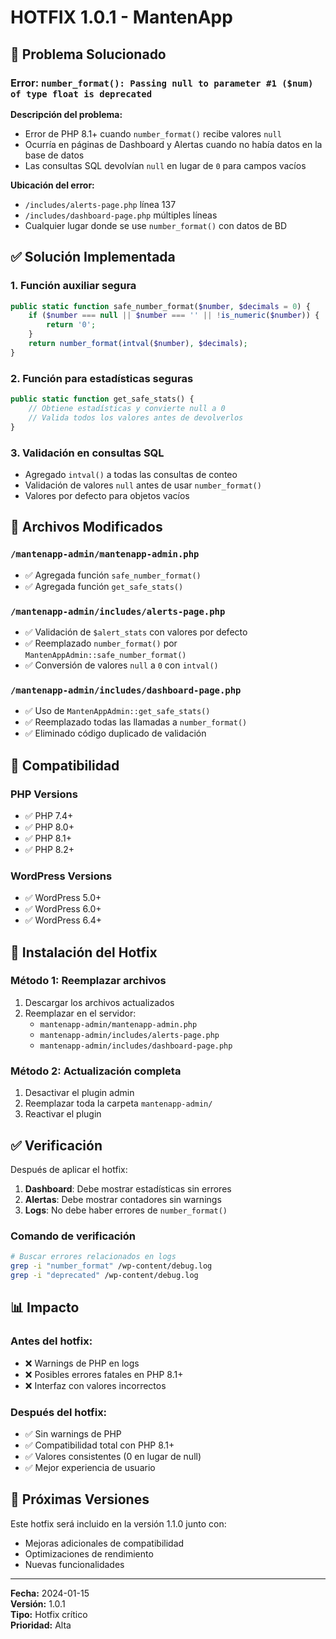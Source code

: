 # HOTFIX 1.0.1 - MantenApp

## 🐛 Problema Solucionado

### Error: `number_format(): Passing null to parameter #1 ($num) of type float is deprecated`

**Descripción del problema:**
- Error de PHP 8.1+ cuando `number_format()` recibe valores `null`
- Ocurría en páginas de Dashboard y Alertas cuando no había datos en la base de datos
- Las consultas SQL devolvían `null` en lugar de `0` para campos vacíos

**Ubicación del error:**
- `/includes/alerts-page.php` línea 137
- `/includes/dashboard-page.php` múltiples líneas
- Cualquier lugar donde se use `number_format()` con datos de BD

## ✅ Solución Implementada

### 1. Función auxiliar segura
```php
public static function safe_number_format($number, $decimals = 0) {
    if ($number === null || $number === '' || !is_numeric($number)) {
        return '0';
    }
    return number_format(intval($number), $decimals);
}
```

### 2. Función para estadísticas seguras
```php
public static function get_safe_stats() {
    // Obtiene estadísticas y convierte null a 0
    // Valida todos los valores antes de devolverlos
}
```

### 3. Validación en consultas SQL
- Agregado `intval()` a todas las consultas de conteo
- Validación de valores `null` antes de usar `number_format()`
- Valores por defecto para objetos vacíos

## 📁 Archivos Modificados

### `/mantenapp-admin/mantenapp-admin.php`
- ✅ Agregada función `safe_number_format()`
- ✅ Agregada función `get_safe_stats()`

### `/mantenapp-admin/includes/alerts-page.php`
- ✅ Validación de `$alert_stats` con valores por defecto
- ✅ Reemplazado `number_format()` por `MantenAppAdmin::safe_number_format()`
- ✅ Conversión de valores `null` a `0` con `intval()`

### `/mantenapp-admin/includes/dashboard-page.php`
- ✅ Uso de `MantenAppAdmin::get_safe_stats()`
- ✅ Reemplazado todas las llamadas a `number_format()`
- ✅ Eliminado código duplicado de validación

## 🔧 Compatibilidad

### PHP Versions
- ✅ PHP 7.4+
- ✅ PHP 8.0+
- ✅ PHP 8.1+
- ✅ PHP 8.2+

### WordPress Versions
- ✅ WordPress 5.0+
- ✅ WordPress 6.0+
- ✅ WordPress 6.4+

## 🚀 Instalación del Hotfix

### Método 1: Reemplazar archivos
1. Descargar los archivos actualizados
2. Reemplazar en el servidor:
   - `mantenapp-admin/mantenapp-admin.php`
   - `mantenapp-admin/includes/alerts-page.php`
   - `mantenapp-admin/includes/dashboard-page.php`

### Método 2: Actualización completa
1. Desactivar el plugin admin
2. Reemplazar toda la carpeta `mantenapp-admin/`
3. Reactivar el plugin

## ✅ Verificación

Después de aplicar el hotfix:

1. **Dashboard**: Debe mostrar estadísticas sin errores
2. **Alertas**: Debe mostrar contadores sin warnings
3. **Logs**: No debe haber errores de `number_format()`

### Comando de verificación
```bash
# Buscar errores relacionados en logs
grep -i "number_format" /wp-content/debug.log
grep -i "deprecated" /wp-content/debug.log
```

## 📊 Impacto

### Antes del hotfix:
- ❌ Warnings de PHP en logs
- ❌ Posibles errores fatales en PHP 8.1+
- ❌ Interfaz con valores incorrectos

### Después del hotfix:
- ✅ Sin warnings de PHP
- ✅ Compatibilidad total con PHP 8.1+
- ✅ Valores consistentes (0 en lugar de null)
- ✅ Mejor experiencia de usuario

## 🔄 Próximas Versiones

Este hotfix será incluido en la versión 1.1.0 junto con:
- Mejoras adicionales de compatibilidad
- Optimizaciones de rendimiento
- Nuevas funcionalidades

---

**Fecha:** 2024-01-15  
**Versión:** 1.0.1  
**Tipo:** Hotfix crítico  
**Prioridad:** Alta
